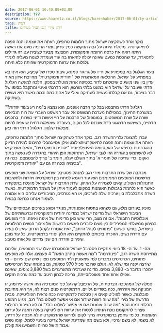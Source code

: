 ```yaml
---
date: 2017-06-01 10:40:00+03:00
description: ???
source: https://www.haaretz.co.il/blogs/karenhaber/2017-06-01/ty-article/0000017f-f8e7-ddde-abff-fce74a140000
tags: דעות
title: רק מירי רגב תציל מעירום!
---
```


בוקר אחד כשהקיצה ישראל מתוך חלומות טרופים, ראתה את עצמה והנה הפכה לתיאוקרטיה. מוטלת היתה על גבה הנוקשה כמין שריון, ומדי הרימה מעט את ראשה היתה רואה את כרסה החומה והמקומרת, המציצה מבעד לציצית עטורה גדילים לתפארת, עד שהכסת כמעט שאינה יכולה להיאחז בה עוד ועומדת לצנוח מעליה לגמרי ולגלות את ערוות הדמוקרטיה שהיתה כלא היתה.

בעוד הגלגול בא במפתיע אל חייו של גריגור סמסא, גיבור ספרו של קפקא, הוא אינו בא במפתיע על ישראל. ההכלאה המאתגרת של "יהודית ודמוקרטית" מחייבת איזון מאוד עדין בין שני מושגים שיכולתם לדור בכפיפה אחת מוטלת בספק. הלכה למעשה הגלגול הדתי שעובר על ישראל הוא כמעט בלתי מורגש, הוא הדרגתי ואיטי ומתקבל בסופו של דבר בציבור, גם אם קבלתו נעשית בשתיקה ואולי על אחת כמה וכמה כאשר היא נעשית בשתיקה.

הגלגול הדתי מתבטא בכל כך הרבה אופנים, הוא נמצא ב"מה רע בעוד יהדות?" במערכת החינוך, במסילות מערכת המשפט אל עבר המשפט העברי עת רוח הנביאים שורה על שרת המשפטים, במונופול של הרבנות על חיי אישות ודיני כשרות, בתכנים הדתיים, בשימוש הדמגוגי בדת שנכנס לכל מקום, בעובדה שמפלגה דתית שואפת להיות מפלגת שלטון. הגלגול הדתי הזה כאן.

 עברו לתצוגת גלריההשרה רגב. בוקר אחד כשהקיצה ישראל מתוך חלומות טרופים, ראתה את עצמה והנה הפכה לתיאוקרטיהצילום: אילן אסייגמבלי להיכנס למידת הדיוק ההגדרתית בסיפא של האקסיומה האינפלציונית "יהודית ודמוקרטית", והאם מוצדק או לא להשתמש בהגדרה הזו לגבי ישראל, התחזקות הפן היהודי בהגדרה לא נעשה בתוך ואקום. כדי שריכוז של חומר א' בתוך השלם יעלה, חומר ב' צריך להצטמצם. ככה זה בכימיה וככה זה גם עם "יהודית ודמוקרטית".

מכתבה של שרת התרבות מירי רגב למנהל פסטיבל ישראל על הוצאת שני מופעים מרשימת המופעים הממומנים הוא עוד דוגמא למתח בין דמוקרטיה ויהדות ולחשיבות התנהלות הפוליטיקאים לשמירה על האיזון. שרת התרבות של ישראל מועלת בתפקידה כאשר היא נלחמת בגבולות האומנות במקום לעמוד איתן על משמר הדמוקרטיה. כאשר השרה מתבלבלת בין ערכיה שלה לערכים, או האינטרסים, הציבוריים עליהם היא אמורה לשמור אנחנו כנראה בבעיה.

"מופע בעירום מלא, גם כשהוא בחסות אומנותית, מנוגד ופוגע בערכים הבסיסיים של הציבור הישראלי ושל מדינת ישראל כמדינה יהודית ודמוקרטית וברגשותיהם של אוכלוסיות רחבות". אם זה מצב, הרי שיש כאן מדיניות של איפה ואיפה. הרי מופעים במימון ממשלתי המפרידים בין נשים לגברים פוגעים ברגשות של ציבור הנשים החילוניות בישראל, בעיקר כשהם "פתוחים לקהל הרחב", זאת אומרת לקהל הרחב שאין לו בעיה עם הדרת נשים. ההכרה בזכותם להתקיים היא חלק יסודי בדמוקרטיה, כל עוד מובן שעירום והדרה הם שני צדדים של אותו מטבע.

מה- 1 ועד ה- 18 ביוני מתקיים פסטיבל ישראל ובמסגרתו יועלו שני המופעים, אליהם מתייחסת השרה רגב, "פינודרמה" ו"מה אעשה בחרב הזאת" 4 פעמים. אלה לא מופעים פתוחים, הכרטיסים נמכרים למי שמעוניין וליד המופעים מצוין שיש שם עירום – מי שירצה יקנה ומי שלא לא. אולם שרובר מכיל 970 כסאות, גם בהנחה שכל הכרטיסים יימכרו מדובר ב- 3,880 צופים. מדינה שערכיה מתערערים בשל 3,880 צופים, שאינם אפילו אחוז אחד מאוכלוסייתה, צריכה לבחון היטב עד כמה ערכיה חזקים.

סמלה של המהפכה הצרפתית, של הרפובליקה על פני המונרכיה היה אישה עירומה, זו המניקה את אזרחיה, ככה בשדיים גלויים. הדמוקרטיה פנים רבות לה, אך היא מחייבת סובלנות. כאשר לפוליטיקאים אין סבלנות לדמוקרטיה ככה נראית הפוליטיקה. מבית מדרשה של מירי "מה שווה רשות שידור אם אי אפשר לשלוט בה" רגב, מגיע המופע הבלתי נמנע הבא "מה שווה אומנות אם אי אפשר לשלוט בה?" זה לא הציבור החילוני שצריך להתקומם נוכח הניסיון לכסות את ערוות הפוליטיקה בעלה תאנה על עירום האומנות, כל מי שחפץ בדמוקרטיה צריך לקום ולדרוש שהדמוקרטיה לא תכסה על דדיה, לא בשמי, לא בשם ערכיי, ולא בשם מה שמדינת ישראל צריכה בעיניי לסמל. קומו נשים אבודות של טרויה והשמיעו את קולכן.